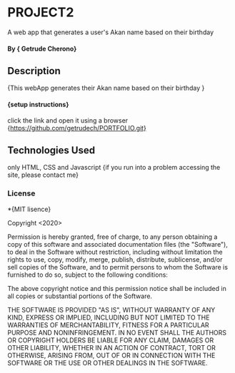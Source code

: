 # PROJECT2
A web app that generates a user's Akan name based on their birthday
#### By **{ Getrude Cherono}**
## Description
{This webApp generates their Akan name based on their birthday }

#### {setup instructions}
click the link and open it using a browser
{https://github.com/getrudech/PORTFOLIO.git}

## Technologies Used
only HTML, CSS and Javascript
{if you run into a problem accessing the site, please contact me}
### License
*{MIT lisence}

 Copyright <2020> <COPYRIGHT HOLDER>

Permission is hereby granted, free of charge, to any person obtaining a copy of this software and associated documentation files (the "Software"), to deal in the Software without restriction, including without limitation the rights to use, copy, modify, merge, publish, distribute, sublicense, and/or sell copies of the Software, and to permit persons to whom the Software is furnished to do so, subject to the following conditions:

The above copyright notice and this permission notice shall be included in all copies or substantial portions of the Software.

THE SOFTWARE IS PROVIDED "AS IS", WITHOUT WARRANTY OF ANY KIND, EXPRESS OR IMPLIED, INCLUDING BUT NOT LIMITED TO THE WARRANTIES OF MERCHANTABILITY, FITNESS FOR A PARTICULAR PURPOSE AND NONINFRINGEMENT. IN NO EVENT SHALL THE AUTHORS OR COPYRIGHT HOLDERS BE LIABLE FOR ANY CLAIM, DAMAGES OR OTHER LIABILITY, WHETHER IN AN ACTION OF CONTRACT, TORT OR OTHERWISE, ARISING FROM, OUT OF OR IN CONNECTION WITH THE SOFTWARE OR THE USE OR OTHER DEALINGS IN THE SOFTWARE.
 
